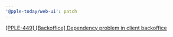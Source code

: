 ```yaml
---
'@pple-today/web-ui': patch
---
```


[[PPLE-449] [Backoffice] Dependency problem in client backoffice](https://linear.app/snts/issue/PPLE-449/backoffice-dependency-problem-in-client-backoffice)
